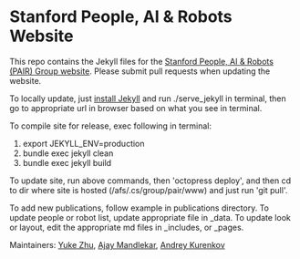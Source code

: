 # Stanford People, AI & Robots Website

This repo contains the Jekyll files for the [Stanford People, AI & Robots (PAIR) Group website](https://pair.stanford.edu). Please submit pull requests when updating the website.

To locally update, just [install Jekyll](https://jekyllrb.com/docs/installation/) and run ./serve_jekyll in terminal, then go to appropriate url in browser based on what you see in terminal.

To compile site for release, exec following in  terminal:
1. export JEKYLL_ENV=production 
2. bundle exec jekyll clean
3. bundle exec jekyll build

To update site, run above commands, then 'octopress deploy', and then cd to dir where site is hosted (/afs/.cs/group/pair/www) and just run 'git pull'.

To add new publications, follow example in publications directory. To update people or robot list, update appropriate file in \_data. To update look or layout, edit the appropriate md files in \_includes, or \_pages.

Maintainers: [Yuke Zhu](https://web.stanford.edu/~yukez/), [Ajay Mandlekar](http://web.stanford.edu/~amandlek/), [Andrey Kurenkov](http://www.andreykurenkov.com/)
